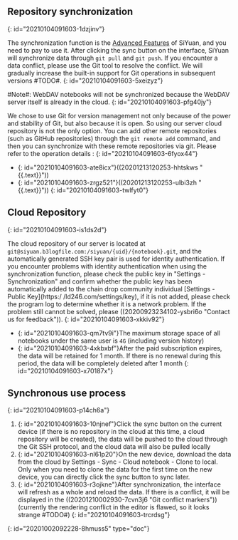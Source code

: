 ## Repository synchronization
{: id="20210104091603-1dzjinv"}

The synchronization function is the [Advanced Features](https://github.com/siyuan-note/siyuan/projects/1) of SiYuan, and you need to pay to use it. After clicking the sync button on the interface, SiYuan will synchronize data through `git pull` and `git push`. If you encounter a data conflict, please use the Git tool to resolve the conflict. We will gradually increase the built-in support for Git operations in subsequent versions #TODO#.
{: id="20210104091603-5xeizyz"}

#Note#: WebDAV notebooks will not be synchronized because the WebDAV server itself is already in the cloud.
{: id="20210104091603-pfg40jy"}

We chose to use Git for version management not only because of the power and stability of Git, but also because it is open. So using our server cloud repository is not the only option. You can add other remote repositories (such as GitHub repositories) through the `git remote add` command, and then you can synchronize with these remote repositories via git. Please refer to the operation details :
{: id="20210104091603-6fyox44"}

* {: id="20210104091603-ate8icx"}((20201213120253-hhtskws "{{.text}}"))
* {: id="20210104091603-zrgz521"}((20201213120253-ulbi3zh "{{.text}}"))
{: id="20210104091603-twlfyt0"}

## Cloud Repository
{: id="20210104091603-is1ds2d"}

The cloud repository of our server is located at `git@siyuan.b3logfile.com:/siyuan/{uid}/{notebook}.git`, and the automatically generated SSH key pair is used for identity authentication. If you encounter problems with identity authentication when using the synchronization function, please check the public key in "Settings - Synchronization" and confirm whether the public key has been automatically added to the chain drop community individual [Settings - Public Key](https:/ /ld246.com/settings/key), if it is not added, please check the program log to determine whether it is a network problem. If the problem still cannot be solved, please ((20200923234102-ysbri6o "Contact us for feedback")).
{: id="20210104091603-xkkiv92"}

* {: id="20210104091603-qm7tv9i"}The maximum storage space of all notebooks under the same user is `4G` (including version history)
* {: id="20210104091603-4xkbxbf"}After the paid subscription expires, the data will be retained for 1 month. If there is no renewal during this period, the data will be completely deleted after 1 month
{: id="20210104091603-x70187x"}

## Synchronous use process
{: id="20210104091603-p14ch6a"}

1. {: id="20210104091603-10njnef"}Click the sync button on the current device (if there is no repository in the cloud at this time, a cloud repository will be created), the data will be pushed to the cloud through the Git SSH protocol, and the cloud data will also be pulled locally
2. {: id="20210104091603-nl61p20"}On the new device, download the data from the cloud by Settings - Sync - Cloud notebook - Clone to local. Only when you need to clone the data for the first time on the new device, you can directly click the sync button to sync later.
3. {: id="20210104091603-r3ojkne"}After synchronization, the interface will refresh as a whole and reload the data. If there is a conflict, it will be displayed in the ((20201210002930-7cvn3j6 "Git conflict markers")) (currently the rendering conflict in the editor is flawed, so it looks strange #TODO#)
{: id="20210104091603-trcrdsg"}


{: id="20201002092228-8hmuss5" type="doc"}
